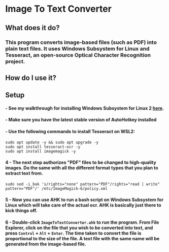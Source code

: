 # Image To Text Converter

## What does it do?

### This program converts image-based files (such as PDF) into plain text files. It uses Windows Subsystem for Linux and Tesseract, an open-source Optical Character Recognition project.

## How do I use it?

## Setup

#### - See my walkthrough for installing Windows Subsystem for Linux 2 [here](https://github.com/GalacticWafer/WSL_Setup_Walkthrough).

#### - Make sure you have the latest stable version of AutoHotkey installed

#### - Use the following commands to install Tesseract on WSL2:

```
sudo apt update -y && sudo apt upgrade -y
sudo apt install tesseract-ocr -y
sudo apt install imagemagick -y 
 ```

#### 4 - The next step authorizes "PDF" files to be changed to high-quality images. Do the same with all the different format types that you plan to extract text from.

```
sudo sed -i_bak 's/rights="none" pattern="PDF"/rights="read | write" pattern="PDF"/' /etc/ImageMagick-6/policy.xml
```

#### 5 - Now you can use AHK to run a bash script on Windows Subsystem for Linux which will take care of the actual ocr. AHK is basically just there to kick things off.

#### 6 - Double-click `ImageToTextConverter.ahk` to run the program. From File Explorer, click on the file that you wish to be converted into text, and press `Control` + `Alt` + `Enter`. The time taken to convert the file is proportional to the size of the file. A text file with the same name will be generated from the image-based file.
